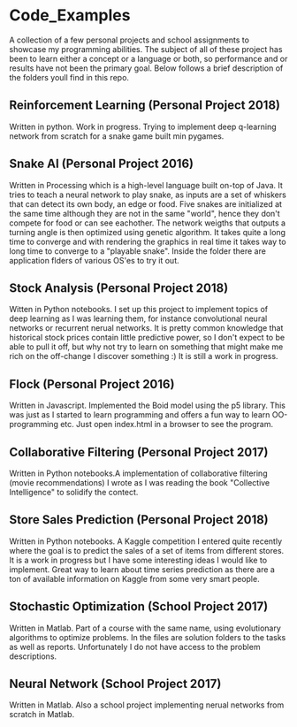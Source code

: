 # Code_Examples
A collection of a few personal projects and school assignments to showcase my programming abilities. The subject of all of these project has been to learn either a concept or a language or both, so performance and or results have not been the primary goal. Below follows a brief description of the folders youll find in this repo. 


## Reinforcement Learning (Personal Project 2018)
Written in python. Work in progress. Trying to implement deep q-learning network from scratch for a snake game built min pygames. 

## Snake AI (Personal Project 2016)
Written in Processing which is a high-level language built on-top of Java. It tries to teach a neural network to play snake, as inputs are a set of whiskers that can detect its own body, an edge or food. Five snakes are initialized at the same time although they are not in the same "world", hence they don't compete for food or can see eachother. The network weigths that outputs a turning angle is then optimized using genetic algorithm. It takes quite a long time to converge and with rendering the graphics in real time it takes way to long time to converge to a "playable snake". Inside the folder there are application flders of various OS'es to try it out.

## Stock Analysis (Personal Project 2018)
Witten in Python notebooks. I set up this project to implement topics of deep learning as I was learning them, for instance convolutional neural networks or recurrent nerual networks. It is pretty common knowledge that historical stock prices contain little predictive power, so I don't expect to be able to pull it off, but why not try to learn on something that might make me rich on the off-change I discover something :) It is still a work in progress. 

## Flock (Personal Project 2016)
Written in Javascript. Implemented the Boid model using the p5 library. This was just as I started to learn programming and offers a fun way to learn OO-programming etc. Just open index.html in a browser to see the program. 

## Collaborative Filtering (Personal Project 2017)
Written in Python notebooks.A implementation of collaborative filtering (movie recommendations) I wrote as I was reading the book "Collective Intelligence" to solidify the contect. 

## Store Sales Prediction (Personal Project 2018)
Written in Python notebooks. A Kaggle competition I entered quite recently where the goal is to predict the sales of a set of items from different stores. It is a work in progress but I have some interesting ideas I would like to implement. Great way to learn about time series prediction as there are a ton of available information on Kaggle from some very smart people. 

## Stochastic Optimization (School Project 2017)
Written in Matlab. Part of a course with the same name, using evolutionary algorithms to optimize problems. In the files are solution folders to the tasks as well as reports. Unfortunately I do not have access to the problem descriptions. 

## Neural Network (School Project 2017)
Written in Matlab. Also a school project implementing nerual networks from scratch in Matlab. 



